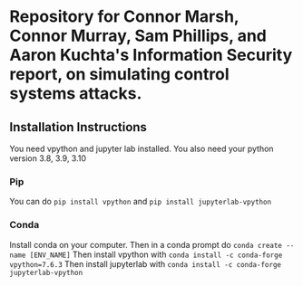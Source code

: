 # Repository for Connor Marsh, Connor Murray, Sam Phillips, and Aaron Kuchta's Information Security report, on simulating control systems attacks.
## Installation Instructions
You need vpython and jupyter lab installed. You also need your python version 3.8, 3.9, 3.10
### Pip
You can do `pip install vpython` and `pip install jupyterlab-vpython`

### Conda
Install conda on your computer. Then in a conda prompt do `conda create --name [ENV_NAME]`
Then install vpython with `conda install -c conda-forge vpython=7.6.3`
Then install jupyterlab with `conda install -c conda-forge jupyterlab-vpython`
